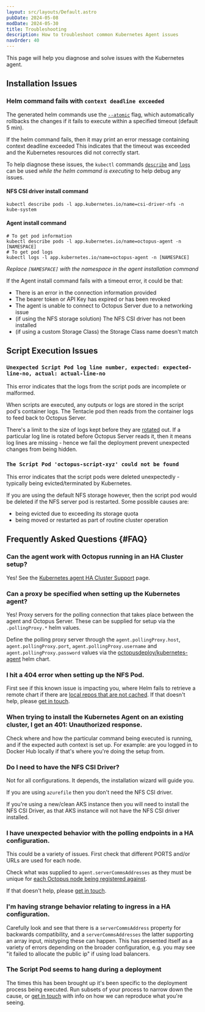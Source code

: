 ```yaml
---
layout: src/layouts/Default.astro
pubDate: 2024-05-08
modDate: 2024-05-30
title: Troubleshooting
description: How to troubleshoot common Kubernetes Agent issues
navOrder: 40
---
```


This page will help you diagnose and solve issues with the Kubernetes agent.

## Installation Issues

### Helm command fails with `context deadline exceeded`

The generated helm commands use the [`--atomic`](https://helm.sh/docs/helm/helm_upgrade/#options) flag, which automatically rollbacks the changes if it fails to execute within a specified timeout (default 5 min).

If the helm command fails, then it may print an error message containing context deadline exceeded
This indicates that the timeout was exceeded and the Kubernetes resources did not correctly start.

To help diagnose these issues, the `kubectl` commands [`describe`](https://kubernetes.io/docs/reference/kubectl/generated/kubectl_describe/) and [`logs`](https://kubernetes.io/docs/reference/kubectl/generated/kubectl_logs/) can be used _while the helm command is executing_ to help debug any issues.

#### NFS CSI driver install command

```
kubectl describe pods -l app.kubernetes.io/name=csi-driver-nfs -n kube-system
```

#### Agent install command

```
# To get pod information
kubectl describe pods -l app.kubernetes.io/name=octopus-agent -n [NAMESPACE]
# To get pod logs
kubectl logs -l app.kubernetes.io/name=octopus-agent -n [NAMESPACE]
```
_Replace `[NAMESPACE]` with the namespace in the agent installation command_

If the Agent install command fails with a timeout error, it could be that:

- There is an error in the connection information provided
- The bearer token or API Key has expired or has been revoked
- The agent is unable to connect to Octopus Server due to a networking issue
- (if using the NFS storage solution) The NFS CSI driver has not been installed
- (if using a custom Storage Class) the Storage Class name doesn't match

## Script Execution Issues

### `Unexpected Script Pod log line number, expected: expected-line-no, actual: actual-line-no` 

This error indicates that the logs from the script pods are incomplete or malformed. 

When scripts are executed, any outputs or logs are stored in the script pod's container logs. The Tentacle pod then reads from the container logs to feed back to Octopus Server.

There's a limit to the size of logs kept before they are [rotated](https://kubernetes.io/docs/concepts/cluster-administration/logging/#log-rotation) out. If a particular log line is rotated before Octopus Server reads it, then it means log lines are missing - hence we fail the deployment prevent unexpected changes from being hidden.

### `The Script Pod 'octopus-script-xyz' could not be found`

This error indicates that the script pods were deleted unexpectedly - typically being evicted/terminated by Kubernetes.

If you are using the default NFS storage however, then the script pod would be deleted if the NFS server pod is restarted. Some possible causes are:

- being evicted due to exceeding its storage quota
- being moved or restarted as part of routine cluster operation


## Frequently Asked Questions {#FAQ}

### Can the agent work with Octopus running in an HA Cluster setup?
Yes! See the [Kubernetes agent HA Cluster Support](/docs/infrastructure/deployment-targets/kubernetes/kubernetes-agent/ha-cluster-support) page.


### Can a proxy be specified when setting up the Kubernetes agent? 
Yes! Proxy servers for the polling connection that takes place between the agent and Octopus Server. These can be supplied for setup via the `.pollingProxy.*`  helm values.

Define the polling proxy server through the `agent.pollingProxy.host`, `agent.pollingProxy.port`, `agent.pollingProxy.username` and `agent.pollingProxy.password` values via the [octopusdeploy/kubernetes-agent](https://hub.docker.com/r/octopusdeploy/kubernetes-agent) helm chart.

### I hit a 404 error when setting up the NFS Pod.

First see if this known issue is impacting you, where Helm fails to retrieve a remote chart if there are [local repos that are not cached](https://github.com/helm/helm/issues/11961). If that doesn't help, please [get in touch](https://octopus.com/support).

### When trying to install the Kubernetes Agent on an existing cluster, I get an 401: Unauthorized response.

Check where and how the particular command being executed is running, and if the expected auth context is set up. For example: are you logged in to Docker Hub locally if that's where you're doing the setup from.

### Do I need to have the NFS CSI Driver?
Not for all configurations. It depends, the installation wizard will guide you.

If you are using `azurefile` then you don't need the NFS CSI driver. 

If you're using a new/clean AKS instance then you will need to install the NFS CSI Driver, as that AKS instance will not have the NFS CSI driver installed.

### I have unexpected behavior with the polling endpoints in a HA configuration.
This could be a variety of issues. First check that different PORTS and/or URLs are used for each node. 

Check what was supplied to `agent.serverCommsAddresses` as they must be unique for [each Octopus node being registered against](https://octopus.com/docs/administration/high-availability/maintain/polling-tentacles-with-ha#connecting-polling-tentacles).

If that doesn't help, please [get in touch](https://octopus.com/support).

### I'm having strange behavior relating to ingress in a HA configuration.
Carefully look and see that there is a `serverCommsAddress` property for backwards compatibility, and a `serverCommsAddresses` the latter supporting an array input, mistyping these can happen. This has presented itself as a variety of errors depending on the broader configuration, e.g. you may see "it failed to allocate the public ip" if using load balancers.

### The Script Pod seems to hang during a deployment
The times this has been brought up it's been specific to the deployment process being executed. Run subsets of your process to narrow down the cause, or [get in touch](https://octopus.com/support) with info on how we can reproduce what you're seeing.
